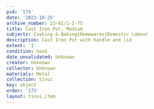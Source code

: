 ```yaml
---
pid: '174'
date: '2023-10-25'
archive_number: 23-01/1-2-75
title: Cast Iron Pot, Medium
subjects: Cooking & Baking|Homewares|Domestic Labour
description: Cast Iron Pot with handle and lid
extent: '1'
condition: Good
date_unvalidated: Unknown
creator: Unknown
collector: Unknown
materials: Metal
collection: tinui
key: object
order: '173'
layout: tinui_item
---
```

